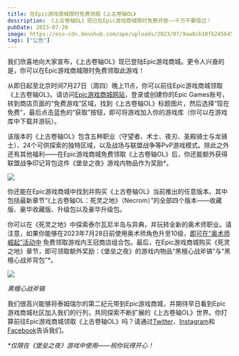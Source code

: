 ```yaml
---
title: 在Epic游戏商城限时免费领取《上古卷轴OL》
description: 《上古卷轴OL》现已在Epic游戏商城限时免费开放——千万不要错过！
pubDate: 2023-07-20
image: https://eso-cdn.denohub.com/ape/uploads/2023/07/9aa0cb10fb245645549248ba0b994f46.jpg
tags: ["公告"]
---
```


我们欣喜地向大家宣布，《上古卷轴OL》现已登陆Epic游戏商城。更令人兴奋的是，你可以在Epic游戏商城限时免费领取此游戏！

从即日起至北京时间7月27日（周四）晚上11点，你可以前往Epic游戏商城领取《上古卷轴OL》。请访问[Epic游戏商城网站](https://store.epicgames.com/)，登录或创建你的Epic
Games账号，转到商店页面的“免费游戏”区域，找到《上古卷轴OL》标题图片，然后选择“现在免费”，最后点击蓝色的“获取”按钮，即可将游戏加入你的游戏库（你可以在游戏库中下载并游玩）。

该版本的《上古卷轴OL》包含五种职业（守望者、术士、夜刃、圣殿骑士与龙骑士）、24个可供探索的独特区域，以及战场与联盟战争等PvP游戏模式。除此之外还有其他福利——在Epic游戏商城免费领取《上古卷轴OL》后，你还能额外获得联盟战争印记背包这件《堡垒之夜》游戏内物品作为奖励\*。

![](https://eso-cdn.denohub.com/ape/uploads/2023/07/fe535c809f177789332cc0bab40ff6b8.png)

你还能在Epic游戏商城中找到并购买《上古卷轴OL》当前推出的任意版本。其中包括最新章节“《上古卷轴OL：死灵之地》（Necrom）”的全部四个版本——收藏版、豪华收藏版、升级包以及豪华升级包。

你可以在《死灵之地》中探索泰尔瓦尼半岛与异典，并玩转全新的奥术师职业。请注意，如果你能够在2023年7月28日前使用奥术师角色升至10级，[即可在“奥术师崛起”活动中](/news/post/64413) 免费领取游戏内王冠商店组合包。最后，在Epic游戏商城购买《死灵之地》章节，即可领取额外奖励：《堡垒之夜》的游戏内物品“黑檀心战斧镐”与“黑檀心战斧背包”\*。

![](https://eso-cdn.denohub.com/ape/uploads/2023/07/fe30c78f50d0e3185998a7b5775417d9.jpg)

<p class="text-gray-500 text-sm text-center"><i>黑檀心战斧镐</i></p>

我们很高兴能够将泰姆瑞尔的第二纪元带到Epic游戏商城，并期待早日看到Epic游戏商城社区加入我们的行列，共同探索不断扩展的《上古卷轴OL》世界。你打算前往Epic游戏商城领取《上古卷轴OL》吗？请通过[Twitter](https://twitter.com/TESOnline)、[Instagram](https://www.instagram.com/elderscrollsonline/)和[Facebook](https://www.facebook.com/ElderScrollsOnline)告诉我们。 

_\*仅限在《堡垒之夜》游戏中使用——祝你玩得开心！_

